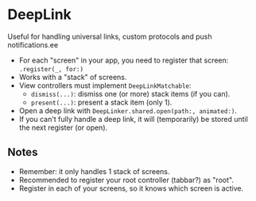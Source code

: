 # DeepLink

Useful for handling universal links, custom protocols and push notifications.ee

- For each "screen" in your app, you need to register that screen: `.register(_, for:)`
- Works with a "stack" of screens.
- View controllers must implement `DeepLinkMatchable`:
  - `dismiss(...)`: dismiss one (or more) stack items (if you can).
  - `present(...)`: present a stack item (only 1).
- Open a deep link with `DeepLinker.shared.open(path:, animated:)`.
- If you can't fully handle a deep link, it will (temporarily) be stored until the next register (or open).

## Notes

- Remember: it only handles 1 stack of screens.
- Recommended to register your root controller (tabbar?) as "root".
- Register in each of your screens, so it knows which screen is active.
